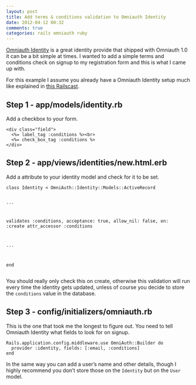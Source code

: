 ```yaml
---
layout: post
title: Add terms & conditions validation to Omniauth Identity
date: 2012-04-12 00:32
comments: true
categories: rails omniauth ruby
---
```



<div class="entry-content"><p><a href="https://github.com/intridea/omniauth-identity">Omniauth Identity</a> is a great identity provide that shipped with Omniauth 1.0 it can be a bit simple at times. I wanted to add a simple terms and conditions check on signup to my registration form and this is what I came up with.</p>

<p>For this example I assume you already have a Omniauth Identity setup much like explained in <a href="http://railscasts.com/episodes/304-omniauth-identity">this Railscast</a>.</p>

<h2>Step 1 - app/models/identity.rb</h2>

<p>Add a checkbox to your form.</p>

<div><script src='https://gist.github.com/2368233.js?file='></script>
<noscript><pre><code>&lt;div class=&quot;field&quot;&gt;
  &lt;%= label_tag :conditions %&gt;&lt;br&gt;
  &lt;%= check_box_tag :conditions %&gt;
&lt;/div&gt;</code></pre></noscript></div>

<!-- more -->

<h2>Step 2 - app/views/identities/new.html.erb</h2>

<p>Add a attribute to your identity model and check for it to be set.</p>

<div><script src='https://gist.github.com/2368263.js?file='></script>
<noscript><pre><code>class Identity &lt; OmniAuth::Identity::Models::ActiveRecord

  ...

  validates :conditions, acceptance: true, allow_nil: false, on: :create
  attr_accessor :conditions

  ...

end</code></pre></noscript></div>


<p>You should really only check this on create, otherwise this validation will run every time the identity gets updated, unless of course you decide to store the <code>conditions</code> value in the database.</p>

<h2>Step 3 - config/initializers/omniauth.rb</h2>

<p>This is the one that took me the longest to figure out. You need to tell Omniauth Identity what fields to look for on signup.</p>

<div><script src='https://gist.github.com/2368322.js?file='></script>
<noscript><pre><code>Rails.application.config.middleware.use OmniAuth::Builder do
  provider :identity, fields: [:email, :conditions]
end</code></pre></noscript></div>


<p>In the same way you can add a user&#8217;s name and other details, though I highly recommend you don&#8217;t store those on the <code>Identity</code> but on the <code>User</code> model.</p>
</div>
